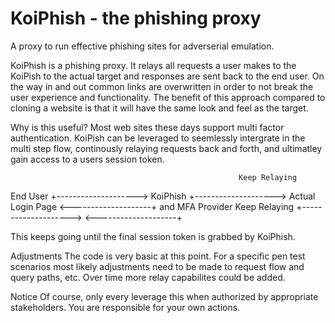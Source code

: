 # KoiPhish - the phishing proxy

A proxy to run effective phishing sites for adverserial emulation.

KoiPhish is a phishing proxy. It relays all requests a user makes to the KoiPish to the actual target and responses are sent back to the end user. On the way in and out common links are overwritten in order to not break the user experience and functionality. The benefit of this approach compared to cloning a website is that it will have the same look and feel as the target.

Why is this useful?
Most web sites these days support multi factor authentication. KoiPish can be leveraged to seemlessly intergrate in the multi step flow,  continously relaying requests back and forth, and ultimatley gain access to a users session token.


                                                       Keep Relaying 
End User     +-------------------->    KoiPhish    +-------------------->    Actual Login Page
                                                   <--------------------+     and MFA Provider
                  Keep Relaying
             +--------------------> 
             <--------------------+                           
                                              

This keeps going until the final session token is grabbed by KoiPhish.

Adjustments
The code is very basic at this point. For a specific pen test scenarios most likely adjustments need to be made to request flow and query paths, etc. Over time more relay capabilites could be added.

Notice
Of course, only every leverage this when authorized by appropriate stakeholders. You are responsible for your own actions.
